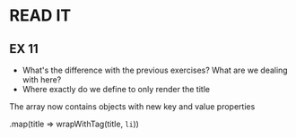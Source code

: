# READ IT
## EX 11
* What's the difference with the previous exercises? What are we dealing with here?
* Where exactly do we define to only render the title

The array now contains objects with new key and value properties

.map(title => wrapWithTag(title, `li`))